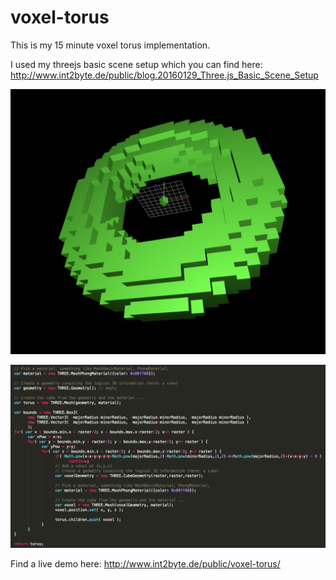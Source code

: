 # voxel-torus

This is my 15 minute voxel torus implementation.

I used my threejs basic scene setup which you can find here:
http://www.int2byte.de/public/blog.20160129_Three.js_Basic_Scene_Setup


![Voxel Torus Screenshot](screenshot_3d.png)

![Voxel Torus Code](screenshot_code.png)


Find a live demo here: http://www.int2byte.de/public/voxel-torus/